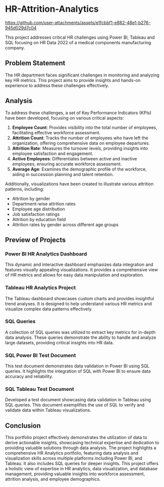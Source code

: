
# HR-Attrition-Analytics


https://github.com/user-attachments/assets/e1fcbbf1-e882-48e1-b276-945d029d7c04

This project addresses critical HR challenges using Power BI, Tableau and SQL focusing on HR Data 2022 of a medical components manufacturing company.
## Problem Statement

The HR department faces significant challenges in monitoring and analyzing key HR metrics. This project aims to provide insights and hands-on experience to address these challenges effectively.

## Analysis

To address these challenges, a set of Key Performance Indicators (KPIs) have been developed, focusing on various critical aspects:

1. **Employee Count**: Provides visibility into the total number of employees, facilitating effective workforce assessment.
2. **Attrition Count**: Tracks the number of employees who have left the organization, offering comprehensive data on employee departures.
3. **Attrition Rate**: Measures the turnover levels, providing insights into employee satisfaction and engagement.
4. **Active Employees**: Differentiates between active and inactive employees, ensuring accurate workforce assessment.
5. **Average Age**: Examines the demographic profile of the workforce, aiding in succession planning and talent retention.

Additionally, visualizations have been created to illustrate various attrition patterns, including:

- Attrition by gender
- Department-wise attrition rates
- Employee age distribution
- Job satisfaction ratings
- Attrition by education field
- Attrition rates by gender across different age groups

## Preview of Projects

### Power BI HR Analytics Dashboard
This dynamic and interactive dashboard emphasizes data integration and features visually appealing visualizations. It provides a comprehensive view of HR metrics and allows for easy data manipulation and exploration. 

### Tableau HR Analytics Project
The Tableau dashboard showcases custom charts and provides insightful trend analyses. It is designed to help understand various HR metrics and visualize complex data patterns effectively.

### SQL Queries
A collection of SQL queries was utilized to extract key metrics for in-depth data analysis. These queries demonstrate the ability to handle and analyze large datasets, providing critical insights into HR data.

### SQL Power BI Test Document
This test document demonstrates data validation in Power BI using SQL queries. It highlights the integration of SQL with Power BI to ensure data accuracy and reliability.

### SQL Tableau Test Document
Developed a test document showcasing data validation in Tableau using SQL queries. This document exemplifies the use of SQL to verify and validate data within Tableau visualizations.

## Conclusion

This portfolio project effectively demonstrates the utilization of data to derive actionable insights, showcasing technical expertise and dedication to providing valuable solutions through data analysis. The project highlights a comprehensive HR Analytics portfolio, featuring data analysis and visualization skills across multiple platforms including Power BI, and Tableau. It also includes SQL queries for deeper insights. This project offers a holistic view of expertise in HR analytics, data visualization, and database management, providing valuable insights into workforce assessment, attrition analysis, and employee demographics.
